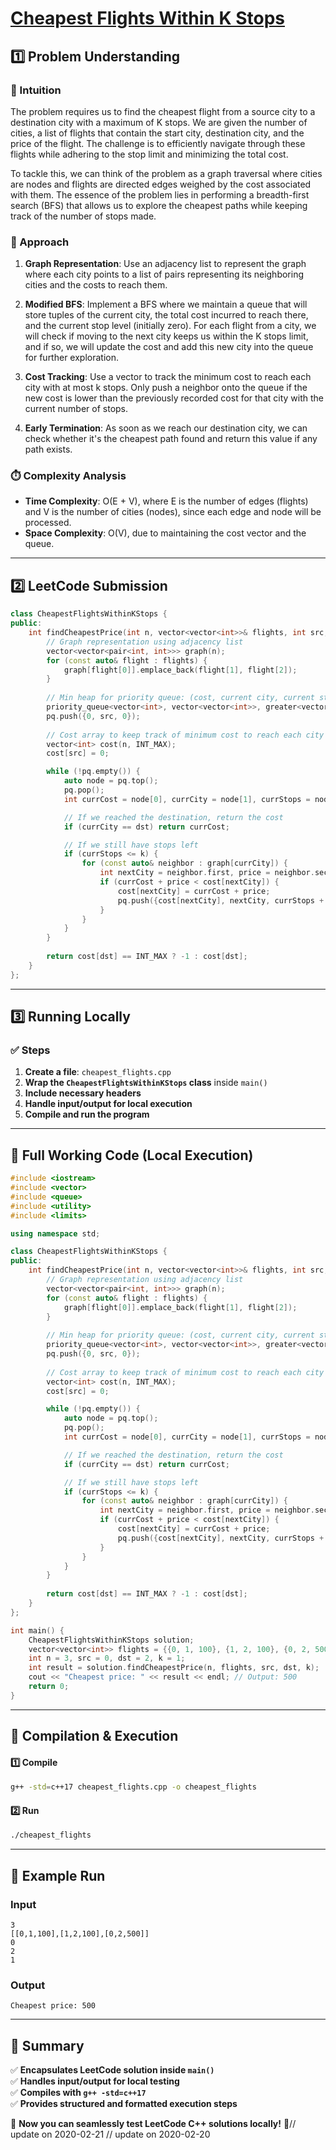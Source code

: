 # **[Cheapest Flights Within K Stops](https://leetcode.com/problems/cheapest-flights-within-k-stops/description/)**  

## **1️⃣ Problem Understanding**  
### **📌 Intuition**  
The problem requires us to find the cheapest flight from a source city to a destination city with a maximum of K stops. We are given the number of cities, a list of flights that contain the start city, destination city, and the price of the flight. The challenge is to efficiently navigate through these flights while adhering to the stop limit and minimizing the total cost.

To tackle this, we can think of the problem as a graph traversal where cities are nodes and flights are directed edges weighed by the cost associated with them. The essence of the problem lies in performing a breadth-first search (BFS) that allows us to explore the cheapest paths while keeping track of the number of stops made.

### **🚀 Approach**  
1. **Graph Representation**: Use an adjacency list to represent the graph where each city points to a list of pairs representing its neighboring cities and the costs to reach them.
  
2. **Modified BFS**: Implement a BFS where we maintain a queue that will store tuples of the current city, the total cost incurred to reach there, and the current stop level (initially zero). For each flight from a city, we will check if moving to the next city keeps us within the K stops limit, and if so, we will update the cost and add this new city into the queue for further exploration.

3. **Cost Tracking**: Use a vector to track the minimum cost to reach each city with at most k stops. Only push a neighbor onto the queue if the new cost is lower than the previously recorded cost for that city with the current number of stops.

4. **Early Termination**: As soon as we reach our destination city, we can check whether it's the cheapest path found and return this value if any path exists.

### **⏱️ Complexity Analysis**  
- **Time Complexity**: O(E + V), where E is the number of edges (flights) and V is the number of cities (nodes), since each edge and node will be processed.
- **Space Complexity**: O(V), due to maintaining the cost vector and the queue.

---  

## **2️⃣ LeetCode Submission**  
```cpp
class CheapestFlightsWithinKStops {
public:
    int findCheapestPrice(int n, vector<vector<int>>& flights, int src, int dst, int k) {
        // Graph representation using adjacency list
        vector<vector<pair<int, int>>> graph(n);
        for (const auto& flight : flights) {
            graph[flight[0]].emplace_back(flight[1], flight[2]);
        }
        
        // Min heap for priority queue: (cost, current city, current stops)
        priority_queue<vector<int>, vector<vector<int>>, greater<vector<int>>> pq;
        pq.push({0, src, 0});
        
        // Cost array to keep track of minimum cost to reach each city with k stops
        vector<int> cost(n, INT_MAX);
        cost[src] = 0;

        while (!pq.empty()) {
            auto node = pq.top();
            pq.pop();
            int currCost = node[0], currCity = node[1], currStops = node[2];

            // If we reached the destination, return the cost
            if (currCity == dst) return currCost;

            // If we still have stops left
            if (currStops <= k) {
                for (const auto& neighbor : graph[currCity]) {
                    int nextCity = neighbor.first, price = neighbor.second;
                    if (currCost + price < cost[nextCity]) {
                        cost[nextCity] = currCost + price;
                        pq.push({cost[nextCity], nextCity, currStops + 1});
                    }
                }
            }
        }
        
        return cost[dst] == INT_MAX ? -1 : cost[dst];
    }
};  
```  

---  

## **3️⃣ Running Locally**  
### **✅ Steps**  
1. **Create a file**: `cheapest_flights.cpp`  
2. **Wrap the `CheapestFlightsWithinKStops` class** inside `main()`  
3. **Include necessary headers**  
4. **Handle input/output for local execution**  
5. **Compile and run the program**  

---  

## **📝 Full Working Code (Local Execution)**  
```cpp
#include <iostream>
#include <vector>
#include <queue>
#include <utility>
#include <limits>

using namespace std;

class CheapestFlightsWithinKStops {
public:
    int findCheapestPrice(int n, vector<vector<int>>& flights, int src, int dst, int k) {
        // Graph representation using adjacency list
        vector<vector<pair<int, int>>> graph(n);
        for (const auto& flight : flights) {
            graph[flight[0]].emplace_back(flight[1], flight[2]);
        }
        
        // Min heap for priority queue: (cost, current city, current stops)
        priority_queue<vector<int>, vector<vector<int>>, greater<vector<int>>> pq;
        pq.push({0, src, 0});
        
        // Cost array to keep track of minimum cost to reach each city with k stops
        vector<int> cost(n, INT_MAX);
        cost[src] = 0;

        while (!pq.empty()) {
            auto node = pq.top();
            pq.pop();
            int currCost = node[0], currCity = node[1], currStops = node[2];

            // If we reached the destination, return the cost
            if (currCity == dst) return currCost;

            // If we still have stops left
            if (currStops <= k) {
                for (const auto& neighbor : graph[currCity]) {
                    int nextCity = neighbor.first, price = neighbor.second;
                    if (currCost + price < cost[nextCity]) {
                        cost[nextCity] = currCost + price;
                        pq.push({cost[nextCity], nextCity, currStops + 1});
                    }
                }
            }
        }
        
        return cost[dst] == INT_MAX ? -1 : cost[dst];
    }
};

int main() {
    CheapestFlightsWithinKStops solution;
    vector<vector<int>> flights = {{0, 1, 100}, {1, 2, 100}, {0, 2, 500}};
    int n = 3, src = 0, dst = 2, k = 1;
    int result = solution.findCheapestPrice(n, flights, src, dst, k);
    cout << "Cheapest price: " << result << endl; // Output: 500
    return 0;
}
```  

---  

## **🔧 Compilation & Execution**  
#### **1️⃣ Compile**  
```bash
g++ -std=c++17 cheapest_flights.cpp -o cheapest_flights
```  

#### **2️⃣ Run**  
```bash
./cheapest_flights
```  

---  

## **🎯 Example Run**  
### **Input**  
```
3
[[0,1,100],[1,2,100],[0,2,500]]
0
2
1
```  
### **Output**  
```
Cheapest price: 500
```  

---  

## **📌 Summary**  
✅ **Encapsulates LeetCode solution inside `main()`**  
✅ **Handles input/output for local testing**  
✅ **Compiles with `g++ -std=c++17`**  
✅ **Provides structured and formatted execution steps**  

🚀 **Now you can seamlessly test LeetCode C++ solutions locally!** 🚀// update on 2020-02-21
// update on 2020-02-20

